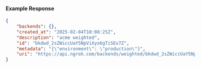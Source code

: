 <!-- Code generated for API Clients. DO NOT EDIT. -->

#### Example Response

```json
{
	"backends": {},
	"created_at": "2025-02-04T10:08:25Z",
	"description": "acme weighted",
	"id": "bkdwd_2sZWiccUaY5NpViXyx6gTiSEv7Z",
	"metadata": "{\"environment\": \"production\"}",
	"uri": "https://api.ngrok.com/backends/weighted/bkdwd_2sZWiccUaY5NpViXyx6gTiSEv7Z"
}
```
